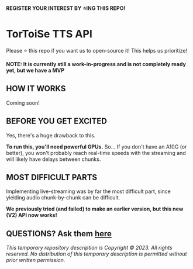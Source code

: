 **REGISTER YOUR INTEREST BY :star:ING THIS REPO!**

# TorToiSe TTS API

Please :star: this repo if you want us to open-source it! This helps us prioritize!

**NOTE: It is currently still a work-in-progress and is not completely ready yet, but we have a MVP**

## HOW IT WORKS

Coming soon!

## BEFORE YOU GET EXCITED

Yes, there's a huge drawback to this.

**To run this, you'll need powerful GPUs.** So... If you don't have an A10G (or better), you won't probably reach real-time speeds with the streaming and will likely have delays between chunks.

## MOST DIFFICULT PARTS

Implementing live-streaming was by far the most difficult part, since yielding audio chunk-by-chunk can be difficult.

**We previously tried (and failed) to make an earlier version, but this new (V2) API now works!**

## QUESTIONS? Ask them [here](https://github.com/tortoise-tts-tools/tts-api/discussions)


_This temporary repository description is Copyright &copy; 2023. All rights reserved. No distribution of this temporary description is permitted without prior written permission._
